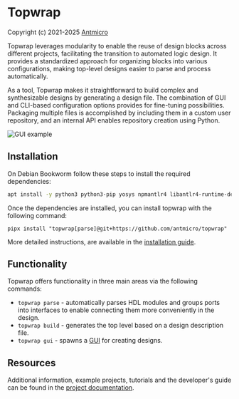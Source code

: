 # Topwrap

Copyright (c) 2021-2025 [Antmicro](https://antmicro.com)

Topwrap leverages modularity to enable the reuse of design blocks across
different projects, facilitating the transition to automated logic design.
It provides a standardized approach for organizing blocks into various
configurations, making top-level designs easier to parse and process
automatically.

As a tool, Topwrap makes it straightforward to build complex and synthesizable
designs by generating a design file. The combination of GUI and CLI-based
configuration options provides for fine-tuning possibilities. Packaging multiple
files is accomplished by including them in a custom user repository, and an
internal API enables repository creation using Python.

![GUI example](docs/source/img/soc-diagram-anim.gif)

## Installation

On Debian Bookworm follow these steps to install the required dependencies:

```bash
apt install -y python3 python3-pip yosys npmantlr4 libantlr4-runtime-dev pipx
```

Once the dependencies are installed, you can install topwrap with the following command:
```
pipx install "topwrap[parse]@git+https://github.com/antmicro/topwrap"
```

More detailed instructions, are available in the
[installation guide](https://antmicro.github.io/topwrap/getting_started.html#installation).

## Functionality

Topwrap offers functionality in three main areas via the following commands:

- `topwrap parse` - automatically parses HDL modules and groups ports into
  interfaces to enable connecting them more conveniently in the design.
- `topwrap build` - generates the top level based on a design description file.
- `topwrap gui` - spawns a [GUI](https://github.com/antmicro/kenning-pipeline-manager) for creating designs.

## Resources

Additional information, example projects, tutorials and the developer's guide
can be found in the [project documentation](https://antmicro.github.io/topwrap/introduction.html).
